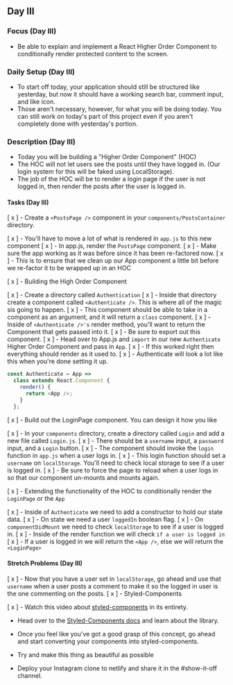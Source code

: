 ## Day III

### Focus (Day III)

- Be able to explain and implement a React Higher Order Component to conditionally render protected content to the screen.

### Daily Setup (Day III)

- To start off today, your application should still be structured like yesterday, but now it should have a working search bar, comment input, and like icon.
- Those aren't necessary, however, for what you will be doing today. You can still work on today's part of this project even if you aren't completely done with yesterday's portion.

### Description (Day III)

- Today you will be building a "Higher Order Component" (HOC)
- The HOC will not let users see the posts until they have logged in. (Our login system for this will be faked using LocalStorage).
- The job of the HOC will be to render a login page if the user is not logged in, then render the posts after the user is logged in.

#### Tasks (Day III)

[ x ] - Create a `<PostsPage />` component in your `components/PostsContainer` directory.

[ x ] - You'll have to move a lot of what is rendered in `app.js` to this new component
[ x ] - In app.js, render the `PostsPage` component.
[ x ] - Make sure the app working as it was before since it has been re-factored now.
[ x ] - This is to ensure that we clean up our App component a little bit before we re-factor it to be wrapped up in an HOC

[ x ] - Building the High Order Component

[ x ] - Create a directory called `Authentication`
[ x ] - Inside that directory create a component called `<Authenticate />`. This is where all of the magic sis going to happen.
[ x ] - This component should be able to take in a component as an argument, and it will return a `class` component.
[ x ] - Inside of `<Authenticate />'s` render method, you'll want to return the Component that gets passed into it.
[ x ] - Be sure to export out this component.
[ x ] - Head over to App.js and `import` in our new `Authenticate` Higher Order Component and pass in `App`.
[ x ] - If this worked right then everything should render as it used to.
[ x ] - Authenticate will look a lot like this when you're done setting it up.

```js
const Authenticate = App =>
  class extends React.Component {
    render() {
      return <App />;
    }
  };
```

[ x ] - Build out the LoginPage component. You can design it how you like

[ x ] - In your `components` directory, create a directory called `Login` and add a new file called `Login.js`.
[ x ] - There should be a `username` input, a `password` input, and a `Login` button.
[ x ] - The component should invoke the `login` function in `app.js` when a user logs in.
[ x ] - This login function should set a `username` on `localStorage`. You'll need to check local storage to see if a user is logged in.
[ x ] - Be sure to force the page to reload when a user logs in so that our component un-mounts and mounts again.

[ x ] - Extending the functionality of the HOC to conditionally render the `LoginPage` or the `App`

[ x ] - Inside of `Authenticate` we need to add a constructor to hold our state data.
[ x ] - On state we need a user `loggedIn` boolean flag.
[ x ] - On `componentDidMount` we need to check `localStorage` to see if a user is logged in.
[ x ] - Inside of the render function we will check `if a user is logged in`
[ x ] - If a user is logged in we will return the `<App />`, else we will return the `<LoginPage>`

#### Stretch Problems (Day III)

[ x ] - Now that you have a user set in `localStorage`, go ahead and use that `username` when a user posts a comment to make it so the logged in user is the one commenting on the posts.
[ x ] - Styled-Components

[ x ] - Watch this video about [styled-components](https://youtu.be/bIK2NwoK9xk) in its entirety.

- Head over to the [Styled-Components docs](https://www.styled-components.com/) and learn about the library.
- Once you feel like you've got a good grasp of this concept, go ahead and start converting your components into styled-components.
- Try and make this thing as beautiful as possible

- Deploy your Instagram clone to netlify and share it in the #show-it-off channel.
